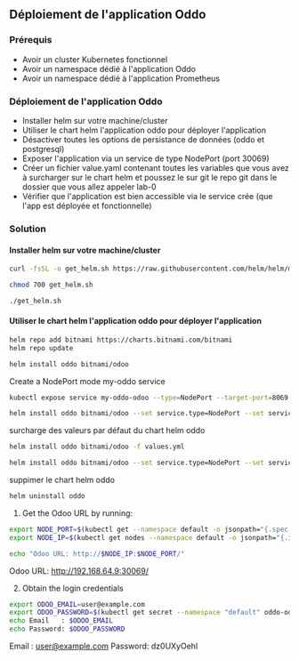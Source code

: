 ## Déploiement de l'application Oddo

### Prérequis

- Avoir un cluster Kubernetes fonctionnel
- Avoir un namespace dédié à l'application Oddo
- Avoir un namespace dédié à l'application Prometheus

### Déploiement de l'application Oddo
- Installer helm sur votre machine/cluster
- Utiliser le chart helm l'application oddo pour déployer l'application
- Désactiver toutes les options de persistance de données (oddo et postgresql)
- Exposer l'application via un service de type NodePort (port 30069)
- Créer un fichier value.yaml contenant toutes les variables que vous avez à surcharger sur le chart helm et poussez le sur git le repo git dans le dossier que vous allez appeler lab-0
- Vérifier que l'application est bien accessible via le service crée (que l'app est déployée et fonctionnelle) 


### Solution

#### Installer helm sur votre machine/cluster
```bash
curl -fsSL -o get_helm.sh https://raw.githubusercontent.com/helm/helm/master/scripts/get-helm-3
```
```bash
chmod 700 get_helm.sh
```
```bash
./get_helm.sh
```

#### Utiliser le chart helm l'application oddo pour déployer l'application
```bash
helm repo add bitnami https://charts.bitnami.com/bitnami
helm repo update
```
```bash
helm install oddo bitnami/odoo
```
Create a NodePort mode my-oddo service
```bash
kubectl expose service my-oddo-odoo --type=NodePort --target-port=8069 --name=my-oddo-odoo-ext
```
```bash
helm install oddo bitnami/odoo --set service.type=NodePort --set service.nodePort=30069
```



surcharge des valeurs par défaut du chart helm oddo
```bash
helm install oddo bitnami/odoo -f values.yml

helm install oddo bitnami/odoo --set service.type=NodePort --set service.nodePort=30069
```

suppimer le chart helm oddo
```bash
helm uninstall oddo
```

1. Get the Odoo URL by running:
```bash
export NODE_PORT=$(kubectl get --namespace default -o jsonpath="{.spec.ports[0].nodePort}" services oddo-odoo)
export NODE_IP=$(kubectl get nodes --namespace default -o jsonpath="{.items[0].status.addresses[0].address}")

echo "Odoo URL: http://$NODE_IP:$NODE_PORT/"
```
Odoo URL: http://192.168.64.9:30069/

2. Obtain the login credentials
```bash
export ODOO_EMAIL=user@example.com
export ODOO_PASSWORD=$(kubectl get secret --namespace "default" oddo-odoo -o jsonpath="{.data.odoo-password}" | base64 -d)
echo Email   : $ODOO_EMAIL
echo Password: $ODOO_PASSWORD
```
Email : user@example.com
Password: dz0UXyOehI